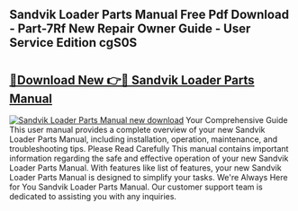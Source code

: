 ## Sandvik Loader Parts Manual Free Pdf Download - Part-7Rf New Repair Owner Guide - User Service Edition cgS0S

# <h2><a href="http://bc89326.oget.top/?id=Sandvik+Loader+Parts+Manual">🔗Download New 👉🔴 Sandvik Loader Parts Manual</a></h2>

[![Sandvik Loader Parts Manual new download](https://i.imgur.com/5g1atiW.png)](http://bc89326.oget.top/?id=Sandvik+Loader+Parts+Manual)
Your Comprehensive Guide This user manual provides a complete overview of your new Sandvik Loader Parts Manual, including installation, operation, maintenance, and troubleshooting tips. Please Read Carefully This manual contains important information regarding the safe and effective operation of your new Sandvik Loader Parts Manual. With features like list of features, your new Sandvik Loader Parts Manual is designed to simplify your tasks. We're Always Here for You Sandvik Loader Parts Manual. Our customer support team is dedicated to assisting you with any inquiries.
